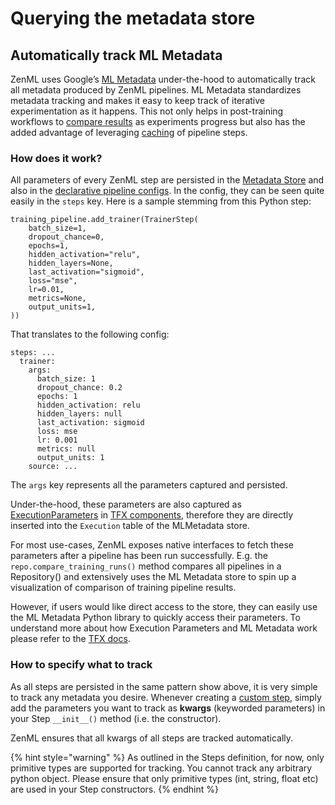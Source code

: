 # Querying the metadata store

## Automatically track ML Metadata

ZenML uses Google’s [ML Metadata](https://github.com/google/ml-metadata) under-the-hood to automatically track all metadata produced by ZenML pipelines. ML Metadata standardizes metadata tracking and makes it easy to keep track of iterative experimentation as it happens. This not only helps in post-training workflows to [compare results](http://docs.zenml.io.s3-website.eu-central-1.amazonaws.com/pipelines/training-pipeline.html) as experiments progress but also has the added advantage of leveraging [caching](http://docs.zenml.io.s3-website.eu-central-1.amazonaws.com/benefits/reusing-artifacts.html) of pipeline steps.

### How does it work?

All parameters of every ZenML step are persisted in the [Metadata Store](http://docs.zenml.io.s3-website.eu-central-1.amazonaws.com/repository/metadata-store.html) and also in the [declarative pipeline configs](http://docs.zenml.io.s3-website.eu-central-1.amazonaws.com/pipelines/what-is-a-pipeline.html). In the config, they can be seen quite easily in the `steps` key. Here is a sample stemming from this Python step:

```text
training_pipeline.add_trainer(TrainerStep(
    batch_size=1,
    dropout_chance=0,
    epochs=1,
    hidden_activation="relu",
    hidden_layers=None,
    last_activation="sigmoid",
    loss="mse",
    lr=0.01,
    metrics=None,
    output_units=1,
))
```

That translates to the following config:

```text
steps: ...
  trainer:
    args:
      batch_size: 1
      dropout_chance: 0.2
      epochs: 1
      hidden_activation: relu
      hidden_layers: null
      last_activation: sigmoid
      loss: mse
      lr: 0.001
      metrics: null
      output_units: 1
    source: ...
```

The `args` key represents all the parameters captured and persisted.

Under-the-hood, these parameters are also captured as [ExecutionParameters](https://www.tensorflow.org/tfx/api_docs/python/tfx/types/component_spec/ExecutionParameter) in [TFX components](https://www.tensorflow.org/tfx/api_docs/python/tfx/components), therefore they are directly inserted into the `Execution` table of the MLMetadata store.

For most use-cases, ZenML exposes native interfaces to fetch these parameters after a pipeline has been run successfully. E.g. the `repo.compare_training_runs()` method compares all pipelines in a Repository\(\) and extensively uses the ML Metadata store to spin up a visualization of comparison of training pipeline results.

However, if users would like direct access to the store, they can easily use the ML Metadata Python library to quickly access their parameters. To understand more about how Execution Parameters and ML Metadata work please refer to the [TFX docs](https://www.tensorflow.org/tfx/guide/mlmd).

### How to specify what to track

As all steps are persisted in the same pattern show above, it is very simple to track any metadata you desire. Whenever creating a [custom step](http://docs.zenml.io.s3-website.eu-central-1.amazonaws.com/steps/what-is-a-step.html), simply add the parameters you want to track as **kwargs** \(keyworded parameters\) in your Step `__init__()` method \(i.e. the constructor\).

ZenML ensures that all kwargs of all steps are tracked automatically.

{% hint style="warning" %}
As outlined in the Steps definition, for now, only primitive types are supported for tracking. You cannot track any arbitrary python object. Please ensure that only primitive types \(int, string, float etc\) are used in your Step constructors.
{% endhint %}




